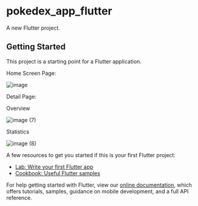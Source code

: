# pokedex_app_flutter

A new Flutter project.

## Getting Started

This project is a starting point for a Flutter application.

Home Screen Page:

![image](https://user-images.githubusercontent.com/55819664/82171633-8d69f980-98fa-11ea-82e6-52bcd3604917.png)

Detail Page:

Overview

![image (7)](https://user-images.githubusercontent.com/55819664/81255280-e23a8400-905f-11ea-87ef-e72779db535a.png)

Statistics

![image (8)](https://user-images.githubusercontent.com/55819664/81255284-e4044780-905f-11ea-8d9e-f75b947363cf.png)


A few resources to get you started if this is your first Flutter project:

- [Lab: Write your first Flutter app](https://flutter.dev/docs/get-started/codelab)
- [Cookbook: Useful Flutter samples](https://flutter.dev/docs/cookbook)

For help getting started with Flutter, view our
[online documentation](https://flutter.dev/docs), which offers tutorials,
samples, guidance on mobile development, and a full API reference.
